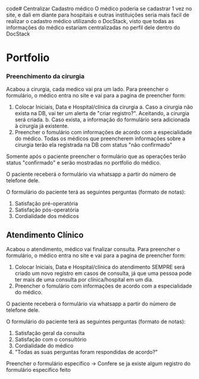 code# Centralizar Cadastro médico
O médico poderia se cadastrar 1 vez no site, e dali em diante para hospitais e outras instituições seria mais facil de realizar o cadastro médico utilizando o DocStack, visto que todas as informações do médico estariam centralizadas no perfil dele dentro do DocStack

# Portfolio

### Preenchimento da cirurgia
Acabou a cirurgia, cada medico vai pra um lado.
Para preencher o formulário, o médico entra no site e vai para a pagina de preencher form: 
1. Colocar Iniciais, Data e Hospital/clínica da cirurgia
a. Caso a cirurgia não exista na DB, vai ter um alerta de "criar registro?". Aceitando, a cirurgia será criada.
b. Caso exista, a informação do formulário sera adicionada à cirurgia já existente.
2. Preencher o fomulário com informações de acordo com a especialidade do médico.
Todas os médicos que preencherem informações sobre a cirurgia terão ela registrada na DB com status "não confirmado"

Somente após o paciente preencher o formulário que as operações terão status "confirmado" e serão mostradas no portfolio do médico.

O paciente receberá o formulário via whatsapp a partir do número de telefone dele. 

O formulário do paciente terá as seguintes perguntas (formato de notas):
1. Satisfação pré-operatória
2. Satisfação pós-operatória
3. Cordialidade dos médicos

## Atendimento Clínico
Acabou o atendimento, médico vai finalizar consulta.
Para preencher o formulário, o médico entra no site e vai para a pagina de preencher form: 
1. Colocar Iniciais, Data e Hospital/clínica do atendimento
    SEMPRE será criado um novo registro em casos de consulta, já que uma pessoa pode ter mais de uma consulta por clínica/hospital em um dia.
2. Preencher o fomulário com informações de acordo com a especialidade do médico.

O paciente receberá o formulário via whatsapp a partir do número de telefone dele. 

O formulário do paciente terá as seguintes perguntas (formato de notas):
1. Satisfação geral da consulta
2. Satisfação com o consultório
3. Cordialidade do médico
4. "Todas as suas perguntas foram respondidas de acordo?"


Preencher o formulário específico -> Confere se ja existe algum registro do formulário específico feito